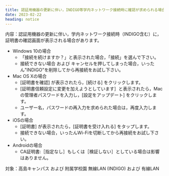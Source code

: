 ```yaml
---
title: 認証用機器の更新に伴い，INDIGO等学内ネットワーク接続時に確認が求められる場合があります
date: 2023-02-22
heading: notice
---
```


内容：認証用機器の更新に伴い，学内ネットワーク接続時（INDIGO含む）に，証明書の確認画面が表示される場合があります。

* Windows 10の場合
    * 「接続を続けますか？」と表示された場合，「接続」を選んで下さい。
    * 接続できない場合 および キャンセルを押してしまった場合，いったん"INDIGO"を削除してから再接続をお試し下さい。
* Mac OS Xの場合
    * [証明書を確認] が表示されたら，[続ける] をクリックします。  
    * [証明書信頼設定に変更を加えようとしています］と表示されたら，Macの管理者パスワードを入力し，[設定をアップデート] をクリックします。  
    * ユーザー名，パスワードの再入力を求められた場合は，再度入力します。
* iOSの場合
    * [証明書] が表示されたら，[証明書を受け入れる] をタップします。  
    * 接続できない場合，いったんWi-Fiを切断してから再接続をお試し下さい。
* Androidの場合
    * CA証明書:［指定なし］もしくは［検証しない］としている場合は影響はありません。

対象：高島キャンパス および 附属学校園
無線LAN (INDIGO) および 有線LAN
